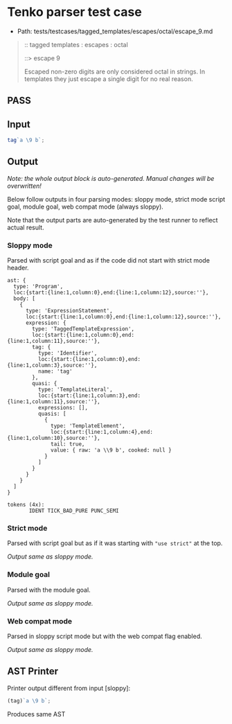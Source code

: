 # Tenko parser test case

- Path: tests/testcases/tagged_templates/escapes/octal/escape_9.md

> :: tagged templates : escapes : octal
>
> ::> escape 9
>
> Escaped non-zero digits are only considered octal in strings. In templates they just escape a single digit for no real reason.

## PASS

## Input

`````js
tag`a \9 b`;
`````

## Output

_Note: the whole output block is auto-generated. Manual changes will be overwritten!_

Below follow outputs in four parsing modes: sloppy mode, strict mode script goal, module goal, web compat mode (always sloppy).

Note that the output parts are auto-generated by the test runner to reflect actual result.

### Sloppy mode

Parsed with script goal and as if the code did not start with strict mode header.

`````
ast: {
  type: 'Program',
  loc:{start:{line:1,column:0},end:{line:1,column:12},source:''},
  body: [
    {
      type: 'ExpressionStatement',
      loc:{start:{line:1,column:0},end:{line:1,column:12},source:''},
      expression: {
        type: 'TaggedTemplateExpression',
        loc:{start:{line:1,column:0},end:{line:1,column:11},source:''},
        tag: {
          type: 'Identifier',
          loc:{start:{line:1,column:0},end:{line:1,column:3},source:''},
          name: 'tag'
        },
        quasi: {
          type: 'TemplateLiteral',
          loc:{start:{line:1,column:3},end:{line:1,column:11},source:''},
          expressions: [],
          quasis: [
            {
              type: 'TemplateElement',
              loc:{start:{line:1,column:4},end:{line:1,column:10},source:''},
              tail: true,
              value: { raw: 'a \\9 b', cooked: null }
            }
          ]
        }
      }
    }
  ]
}

tokens (4x):
       IDENT TICK_BAD_PURE PUNC_SEMI
`````

### Strict mode

Parsed with script goal but as if it was starting with `"use strict"` at the top.

_Output same as sloppy mode._

### Module goal

Parsed with the module goal.

_Output same as sloppy mode._

### Web compat mode

Parsed in sloppy script mode but with the web compat flag enabled.

_Output same as sloppy mode._

## AST Printer

Printer output different from input [sloppy]:

````js
(tag)`a \9 b`;
````

Produces same AST
